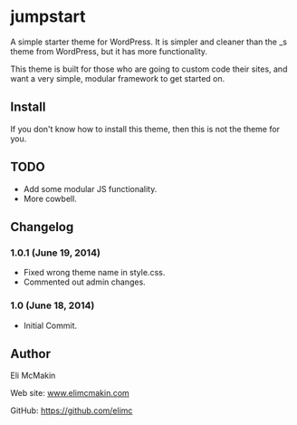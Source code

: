 **jumpstart**
===========================

A simple starter theme for WordPress. It is simpler and cleaner than the _s theme from WordPress, but it has more functionality.

This theme is built for those who are going to custom code their sites, and want a very simple, modular framework to get started on.

Install
-------

If you don't know how to install this theme, then this is not the theme for you.

TODO
----

* Add some modular JS functionality.
* More cowbell.

Changelog
---------

### 1.0.1 (June 19, 2014)
* Fixed wrong theme name in style.css.
* Commented out admin changes.

### 1.0 (June 18, 2014)
* Initial Commit.

Author
------

Eli McMakin

Web site: www.elimcmakin.com

GitHub: https://github.com/elimc